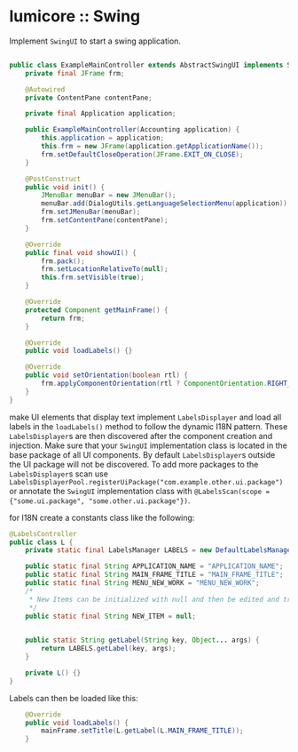# lumicore :: Swing

Implement `SwingUI` to start a swing application.

```java

public class ExampleMainController extends AbstractSwingUI implements SwingUI, LabelsDisplayer {
	private final JFrame frm;

	@Autowired
	private ContentPane contentPane;

	private final Application application;

	public ExampleMainController(Accounting application) {
		this.application = application;
		this.frm = new JFrame(application.getApplicationName());
		frm.setDefaultCloseOperation(JFrame.EXIT_ON_CLOSE);
	}

	@PostConstruct
	public void init() {
		JMenuBar menuBar = new JMenuBar();
		menuBar.add(DialogUtils.getLanguageSelectionMenu(application));
		frm.setJMenuBar(menuBar);
		frm.setContentPane(contentPane);
	}

	@Override
	public final void showUI() {
		frm.pack();
		frm.setLocationRelativeTo(null);
		this.frm.setVisible(true);
	}

	@Override
	protected Component getMainFrame() {
		return frm;
	}

	@Override
	public void loadLabels() {}

	@Override
	public void setOrientation(boolean rtl) {
		frm.applyComponentOrientation(rtl ? ComponentOrientation.RIGHT_TO_LEFT : ComponentOrientation.LEFT_TO_RIGHT);
	}
}
```

make UI elements that display text implement `LabelsDisplayer` and load all labels in the `loadLabels()` method to follow the dynamic I18N pattern. These `LabelsDisplayer`s are then discovered after the component creation and injection. Make sure that your `SwingUI` implementation class is located in the base package of all UI components. By default `LabelsDisplayer`s outside the UI package will not be discovered. To add more packages to the `LabelsDisplayer`s scan use `LabelsDisplayerPool.registerUiPackage("com.example.other.ui.package")` or annotate the `SwingUI` implementation class with `@LabelsScan(scope = {"some.ui.package", "some.other.ui.package"})`.

for I18N create a constants class like the following:

```java
@LabelsController
public class L {
	private static final LabelsManager LABELS = new DefaultLabelsManager("app-labels");

	public static final String APPLICATION_NAME = "APPLICATION_NAME";
	public static final String MAIN_FRAME_TITLE = "MAIN_FRAME_TITLE";
	public static final String MENU_NEW_WORK = "MENU_NEW_WORK";
	/*
	 * New Items can be initialized with null and then be edited and translated in DevTools.
	 */
	public static final String NEW_ITEM = null;
	

	public static String getLabel(String key, Object... args) {
		return LABELS.getLabel(key, args);
	}

	private L() {}
}

```

Labels can then be loaded like this:

```java
	@Override
	public void loadLabels() {
		mainFrame.setTitle(L.getLabel(L.MAIN_FRAME_TITLE));
	}
```
